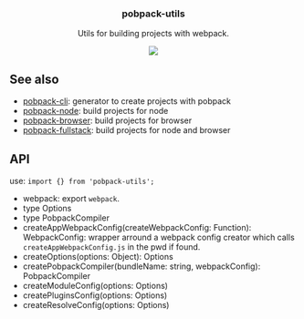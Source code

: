<h3 align="center">
  pobpack-utils
</h3>

<p align="center">
  Utils for building projects with webpack.
</p>

<p align="center">
  <a href="https://npmjs.org/package/pobpack-utils"><img src="https://img.shields.io/npm/v/pobpack-utils.svg?style=flat-square"></a>
</p>

## See also

- [pobpack-cli](https://npmjs.org/package/pobpack-cli): generator to create projects with pobpack
- [pobpack-node](https://npmjs.org/package/pobpack-node): build projects for node
- [pobpack-browser](https://npmjs.org/package/pobpack-browser): build projects for browser
- [pobpack-fullstack](https://npmjs.org/package/pobpack-fullstack): build projects for node and browser

## API

use: `import {} from 'pobpack-utils';`

- webpack: export `webpack`.
- type Options
- type PobpackCompiler
- createAppWebpackConfig(createWebpackConfig: Function): WebpackConfig: wrapper arround a webpack config creator which calls `createAppWebpackConfig.js` in the pwd if found.
- createOptions(options: Object): Options
- createPobpackCompiler(bundleName: string, webpackConfig): PobpackCompiler
- createModuleConfig(options: Options)
- createPluginsConfig(options: Options)
- createResolveConfig(options: Options)
